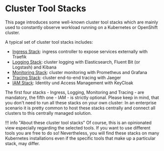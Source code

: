 # Cluster Tool Stacks

This page introduces some well-known cluster tool stacks which are mainly used to
constantly observe workload running on a Kubernetes or OpenShift cluster.

A typical set of cluster tool stacks includes:

* [Ingress Stack](ingress.md): ingress controller to expose services externally with Traefik
* [Logging Stack](logging.md): cluster logging with Elasticsearch, Fluent Bit (or Logstash) and Kibana
* [Monitoring Stack](monitoring.md): cluster monitoring with Prometheus and Grafana
* [Tracing Stack](tracing.md): cluster end-to-end tracing with Jaeger
* [IAM Stack](iam.md): Identity und Access Management with KeyCloak

The first four stacks - Ingress, Logging, Monitoring and Tracing - are mandatory, the fifth one - IAM - is strictly optional.
Please keep in mind, that you don't need to run all these stacks on your own cluster: In an enterprise scenario it is
pretty common to host these stacks centrally and connect all clusters to this centrally managed solution.

!!! info "About these cluster tool stacks"
    Of course, this is an opinionated view especially regarding the selected 
    tools. If you want to use different tools you are free to do so!
    Nevertheless, you will find these stacks on many Kubernetes installations
    even if the specific tools that make up a particular stack, may differ. 